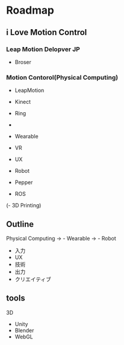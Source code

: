 Roadmap
=======
## i Love Motion Control
### Leap Motion Delopver JP
  - Broser

### Motion Contorol(Physical Computing) 
  - LeapMotion
  - Kinect
  - Ring
  - 

 - Wearable
  - VR
  - UX

 - Robot
  - Pepper
  - ROS

 (-  3D Printing)

## Outline
 Physical Computing -> - Wearable
  					 ->	- Robot

- 入力
 - UX
 - 技術
- 出力
- クリエイティブ


## tools
3D
- Unity
- Blender
- WebGL
